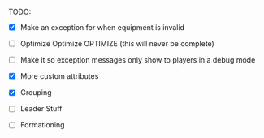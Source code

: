 TODO:
- [X] Make an exception for when equipment is invalid
- [ ] Optimize Optimize OPTIMIZE (this will never be complete)
- [ ] Make it so exception messages only show to players in a debug mode
- [X] More custom attributes
- [X] Grouping
- [ ] Leader Stuff
- [ ] Formationing


      
